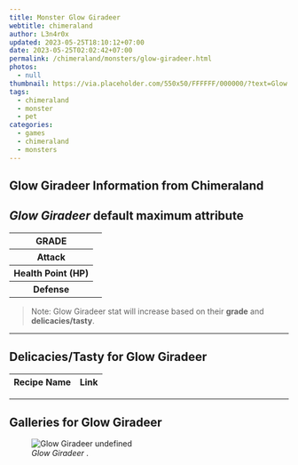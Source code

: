 ```yaml
---
title: Monster Glow Giradeer
webtitle: chimeraland
author: L3n4r0x
updated: 2023-05-25T18:10:12+07:00
date: 2023-05-25T02:02:42+07:00
permalink: /chimeraland/monsters/glow-giradeer.html
photos:
  - null
thumbnail: https://via.placeholder.com/550x50/FFFFFF/000000/?text=Glow Giradeer
tags:
  - chimeraland
  - monster
  - pet
categories:
  - games
  - chimeraland
  - monsters
---
```


<link
  rel="stylesheet"
  href="https://rawcdn.githack.com/dimaslanjaka/Web-Manajemen/870a349/css/bootstrap-5-3-0-alpha3-wrapper.css"
/>
<section id="bootstrap-wrapper">
  <div data-bs-theme="dark">
    <h2>Glow Giradeer Information from Chimeraland</h2>
    <h2 id="attribute"><i>Glow Giradeer</i> default maximum attribute</h2>
    <div class="row">
      <div class="col mb-2">
        <div class="card">
          <div class="card-body">
            <table>
              <tr>
                <th>GRADE</th>
                <td><br /></td>
              </tr>
              <tr>
                <th>Attack</th>
                <td></td>
              </tr>
              <tr>
                <th>Health Point (HP)</th>
                <td></td>
              </tr>
              <tr>
                <th>Defense</th>
                <td></td>
              </tr>
            </table>
          </div>
        </div>
      </div>
    </div>
    <blockquote class="bd-callout bd-callout-warning">
      Note: Glow Giradeer stat will increase based on their <b>grade</b> and
      <b>delicacies/tasty</b>.
    </blockquote>
    <hr />
    <h2 id="delicacies">Delicacies/Tasty for Glow Giradeer</h2>
    <div class="card">
      <div class="card-body">
        <div class="table-responsive">
          <table class="table table-striped">
            <thead>
              <tr>
                <th>Recipe Name</th>
                <th>Link</th>
              </tr>
            </thead>
            <tbody></tbody>
          </table>
        </div>
      </div>
    </div>
    <hr />
    <div id="gallery">
      <h2>Galleries for Glow Giradeer</h2>
      <div class="row">
        <div class="col-lg-6 col-12">
          <figure>
            <img
              src="https://www.webmanajemen.com/undefined"
              alt="Glow Giradeer undefined"
            />
            <figcaption style="word-wrap: break-word">
              <i>Glow Giradeer</i> .
            </figcaption>
          </figure>
        </div>
      </div>
    </div>
  </div>
</section>